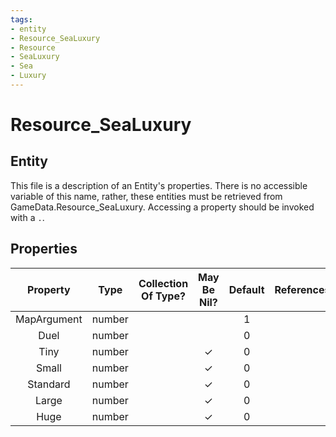 ```yaml
---
tags:
- entity
- Resource_SeaLuxury
- Resource
- SeaLuxury
- Sea
- Luxury
---
```

# Resource_SeaLuxury
## Entity
This file is a description of an Entity's properties. There is no accessible variable of this name, rather, these entities must be retrieved from GameData.Resource_SeaLuxury. Accessing a property should be invoked with a `.`.
## Properties
|	Property	|	Type	|	Collection Of Type?	|	May Be Nil?	|	Default	|	References	|	Key	|	Notes	|
|	:-:	|	:-:	|	:-:	|	:-:	|	:-:	|	:-:	|	:-:	|	-:	|
|	MapArgument	|	number	|		|		|	1	|		|		|	|
|	Duel	|	number	|		|		|	0	|		|		|	|
|	Tiny	|	number	|		|	✓	|	0	|		|		|	|
|	Small	|	number	|		|	✓	|	0	|		|		|	|
|	Standard	|	number	|		|	✓	|	0	|		|		|	|
|	Large	|	number	|		|	✓	|	0	|		|		|	|
|	Huge	|	number	|		|	✓	|	0	|		|		|	|
